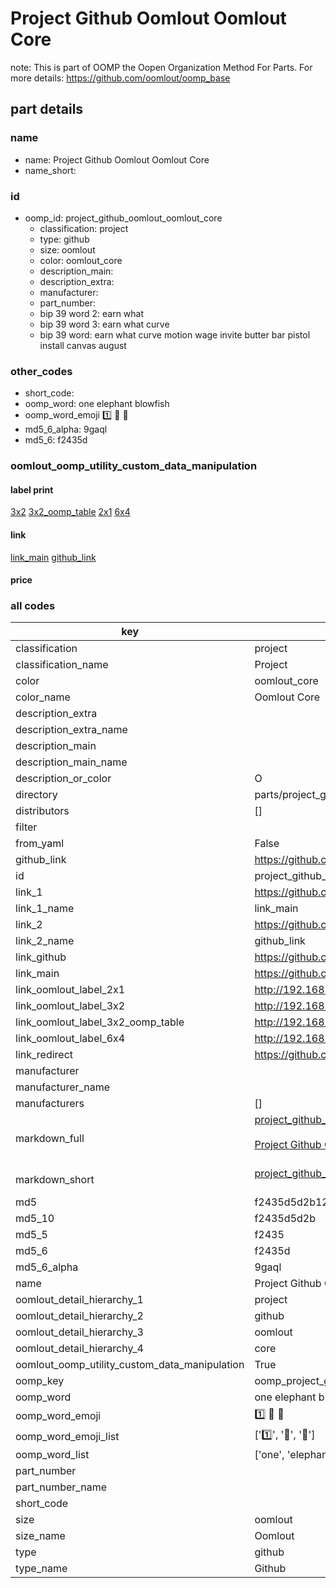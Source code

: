 # Project Github Oomlout Oomlout Core  

note: This is part of OOMP the Oopen Organization Method For Parts. For more details: https://github.com/oomlout/oomp_base

##  part details





### name
* name: Project Github Oomlout Oomlout Core
* name_short: 
### id
* oomp_id: project_github_oomlout_oomlout_core
  * classification: project
  * type: github
  * size: oomlout
  * color: oomlout_core
  * description_main: 
  * description_extra: 
  * manufacturer: 
  * part_number: 
  * bip 39 word 2: earn what
  * bip 39 word 3: earn what curve
  * bip 39 word: earn what curve motion wage invite butter bar pistol install canvas august

### other_codes
* short_code: 
* oomp_word: one elephant blowfish
* oomp_word_emoji :one: :elephant: :blowfish:
* md5_6_alpha: 9gaql
* md5_6: f2435d






### oomlout_oomp_utility_custom_data_manipulation
#### label print
[3x2](http://192.168.1.245:1112/?label=oomp%209gaql)
[3x2_oomp_table](http://192.168.1.107:1112/?label=oomp%209gaql)
[2x1](http://192.168.1.242:1112/?label=oomp%209gaql)
[6x4](http://192.168.1.55:1112/?label=oomp%209gaql)    

#### link

[link_main](https://github.com/oomlout/oomlout_oomp_current_version_messy/tree/main/parts/project_github_oomlout_oomlout_core) [github_link](https://github.com/oomlout/oomlout_oomp_part_src/tree/main/parts/project_github_oomlout_oomlout_core)                             

#### price







### all codes 
| key | value |  
| --- | --- |  
| classification | project |  
| classification_name | Project |  
| color | oomlout_core |  
| color_name | Oomlout Core |  
| description_extra |  |  
| description_extra_name |  |  
| description_main |  |  
| description_main_name |  |  
| description_or_color | O  |  
| directory | parts/project_github_oomlout_oomlout_core |  
| distributors | [] |  
| filter |  |  
| from_yaml | False |  
| github_link | https://github.com/oomlout/oomlout_oomp_part_src/tree/main/parts/project_github_oomlout_oomlout_core |  
| id | project_github_oomlout_oomlout_core |  
| link_1 | https://github.com/oomlout/oomlout_oomp_current_version_messy/tree/main/parts/project_github_oomlout_oomlout_core |  
| link_1_name | link_main |  
| link_2 | https://github.com/oomlout/oomlout_oomp_part_src/tree/main/parts/project_github_oomlout_oomlout_core |  
| link_2_name | github_link |  
| link_github | https://github.com/oomlout/oomlout-CORE |  
| link_main | https://github.com/oomlout/oomlout_oomp_current_version_messy/tree/main/parts/project_github_oomlout_oomlout_core |  
| link_oomlout_label_2x1 | http://192.168.1.242:1112/?label=oomp%209gaql |  
| link_oomlout_label_3x2 | http://192.168.1.245:1112/?label=oomp%209gaql |  
| link_oomlout_label_3x2_oomp_table | http://192.168.1.107:1112/?label=oomp%209gaql |  
| link_oomlout_label_6x4 | http://192.168.1.55:1112/?label=oomp%209gaql |  
| link_redirect | https://github.com/oomlout/oomlout-CORE |  
| manufacturer |  |  
| manufacturer_name |  |  
| manufacturers | [] |  
| markdown_full | [project_github_oomlout_oomlout_core](https://github.com/oomlout/oomlout_oomp_current_version_messy/tree/main/parts/project_github_oomlout_oomlout_core)<br>[](https://github.com/oomlout/oomlout_oomp_current_version_messy/tree/main/parts/project_github_oomlout_oomlout_core)<br>[Project Github Oomlout Oomlout Core](https://github.com/oomlout/oomlout_oomp_current_version_messy/tree/main/parts/project_github_oomlout_oomlout_core)<br><br> |  
| markdown_short | [project_github_oomlout_oomlout_core](https://github.com/oomlout/oomlout_oomp_current_version_messy/tree/main/parts/project_github_oomlout_oomlout_core)<br><br> |  
| md5 | f2435d5d2b1263e9d87b19046cbe722a |  
| md5_10 | f2435d5d2b |  
| md5_5 | f2435 |  
| md5_6 | f2435d |  
| md5_6_alpha | 9gaql |  
| name | Project Github Oomlout Oomlout Core |  
| oomlout_detail_hierarchy_1 | project |  
| oomlout_detail_hierarchy_2 | github |  
| oomlout_detail_hierarchy_3 | oomlout |  
| oomlout_detail_hierarchy_4 | core |  
| oomlout_oomp_utility_custom_data_manipulation | True |  
| oomp_key | oomp_project_github_oomlout_oomlout_core |  
| oomp_word | one elephant blowfish |  
| oomp_word_emoji | :one: :elephant: :blowfish: |  
| oomp_word_emoji_list | [':one:', ':elephant:', ':blowfish:'] |  
| oomp_word_list | ['one', 'elephant', 'blowfish'] |  
| part_number |  |  
| part_number_name |  |  
| short_code |  |  
| size | oomlout |  
| size_name | Oomlout |  
| type | github |  
| type_name | Github |  

